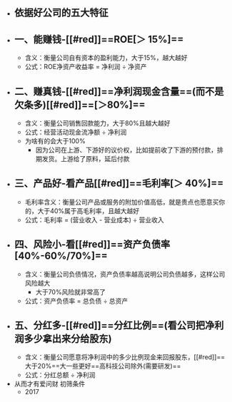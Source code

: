 - ## 依据好公司的五大特征
- ## 一、能赚钱-[[#red]]==ROE[＞ 15%]==
	- 含义：衡量公司自有资本的盈利能力，大于15%，越大越好
	- 公式：ROE净资产收益率 = 净利润 ÷ 净资产
- ## 二、赚真钱-[[#red]]==净利润现金含量==(而不是欠条多)[[#red]]==[＞80%]==
	- 含义：衡量公司销售回款能力，大于80%且越大越好
	- 公式：经营活动现金流净额 ÷ 净利润
	- 为啥有的会大于100%
		- 因为公司在上游、下游好的议价权，比如提前收了下游的预付款，排期发货。上游给了原料，延后付款
- ## 三、产品好-看产品[[#red]]==毛利率[＞ 40%]==
	- 毛利率含义：衡量公司产品或服务的附加价值高低，就是贵点也愿意买你的，大于40%属于高毛利率，且越大越好
	- 公式：毛利率 = (营业收入 - 营业成本) ÷ 营业收入
- ## 四、风险小-看[[#red]]==资产负债率[40%-60%/70%]==
	- 含义：衡量公司负债情况，资产负债率越高说明公司负债越多，这样公司风险越大
		- 大于70%风险就非常高了
	- 公式：资产负债率 = 总负债 ÷ 总资产
- ## 五、分红多-[[#red]]==分红比例==(看公司把净利润多少拿出来分给股东)
	- 含义：衡量公司愿意将净利润中的多少比例现金来回报股东，[[#red]]==大于20%==大一些更好==高科技公司除外(需要研发)==
	- 公式：分红总额 ÷ 净利润
- 从而才有爱问财 初筛条件
	- 2017